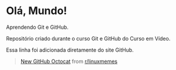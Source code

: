 # Olá, Mundo!
 Aprendendo Git e GitHub.

 Repositório criado durante o curso Git e GitHub do Curso em Vídeo.
 
Essa linha foi adicionada diretamente do site GitHub.

<blockquote class="reddit-card" data-card-created="1611951559"><a href="https://www.reddit.com/r/linuxmemes/comments/8ocxfc/new_github_octocat/">New GitHub Octocat</a> from <a href="http://www.reddit.com/r/linuxmemes">r/linuxmemes</a></blockquote>
<script async src="//embed.redditmedia.com/widgets/platform.js" charset="UTF-8"></script>
